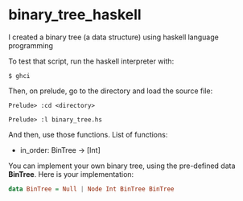 # binary_tree_haskell
I created a binary tree (a data structure) using haskell language programming

To test that script, run the haskell interpreter with:

`$ ghci`

Then, on prelude, go to the directory and load the source file:

`Prelude> :cd <directory>`

`Prelude> :l binary_tree.hs`

And then, use those functions. List of functions:

- in_order: BinTree -> [Int]

You can implement your own binary tree, using the pre-defined data **BinTree**. Here is your implementation:

```hs
data BinTree = Null | Node Int BinTree BinTree
```
